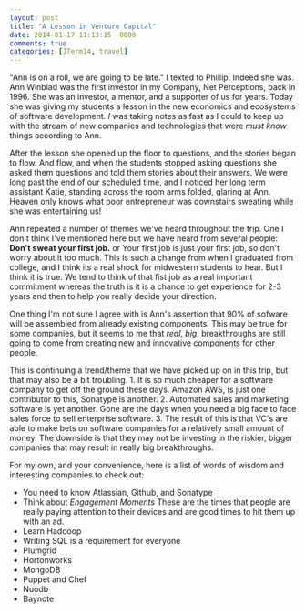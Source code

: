 ```yaml
---
layout: post
title: "A Lesson in Venture Capital"
date: 2014-01-17 11:13:15 -0800
comments: true
categories: [JTerm14, travel]
---
```


"Ann is on a roll, we are going to be late."  I texted to Phillip.  Indeed she was.  Ann Winblad was the first investor in my Company, Net Perceptions, back in 1996.  She was an investor, a  mentor, and a supporter of us for years.  Today she was giving my students a lesson in the new economics and ecosystems of software development.  *I* was taking notes as fast as I could to keep up with the stream of new companies and technologies that were *must know* things according to Ann.

After the lesson she opened up the floor to questions, and the stories began to flow. <!-- more --> And flow, and when the students stopped asking questions she asked them questions and told them stories about their answers.  We were long past the end of our scheduled time, and I noticed her long term assistant Katie, standing across the room arms folded, glaring at Ann.  Heaven only knows what poor entrepreneur was downstairs sweating while she was entertaining us!

Ann repeated a number of themes we've heard throughout the trip.  One I don't think I've mentioned here but we have heard from several people:  **Don't sweat your first job.** or Your first job is just your first job, so don't worry about it too much.  This is such a change from when I graduated from college, and I think its a real shock for midwestern students to hear.  But I think it is true.  We tend to think of that fist job as a real important commitment whereas the truth is it is a chance to get experience for 2-3 years and then to help you really decide your direction.

One thing I'm not sure I agree with is Ann's assertion that 90% of sofware will be assembled from already existing components.  This may be true for some companies, but it seems to me that *real*, *big*, breakthroughs are still going to come from creating new and innovative components for other people.

This is continuing a trend/theme that we have picked up on in this trip, but that may also be a bit troubling.  1.  It is so much cheaper for a software company to get off the ground these days.  Amazon AWS, is just one contributor to this, Sonatype is another.  2. Automated sales and marketing software is yet another.  Gone are the days when you need a big face to face sales force to sell enterprise software. 3. The result of this is that VC's are able to make bets on software companies for a relatively small amount of money.  The downside is that they may not be investing in the riskier, bigger companies that may result in really big breakthroughs.

For my own, and your convenience, here is a list of words of wisdom and interesting companies to check out:

* You need to know Atlassian, Github, and Sonatype
* Think about *Engagement Moments* These are the times that people are really paying attention to their devices and are good times to hit them up with an ad.
* Learn Hadooop
* Writing SQL is a requirement for everyone
* Plumgrid
* Hortonworks
* MongoDB
* Puppet and Chef
* Nuodb
* Baynote

